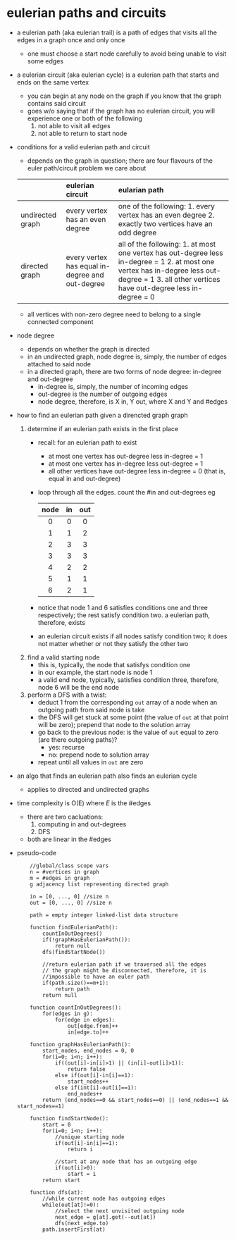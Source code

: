 # eulerian paths and circuits
* a eulerian path (aka eulerian trail) is a path of edges that visits all the edges in a graph once and only once
    - one must choose a start node carefully to avoid being unable to visit some edges
* a eulerian circuit (aka eulerian cycle) is a eulerian path that starts and ends on the same vertex
    - you can begin at any node on the graph if you know that the graph contains said circuit
    - goes w/o saying that if the graph has no eulerian circuit, you will experience one or both of the following
        1. not able to visit all edges
        2. not able to return to start node
* conditions for a valid eulerian path and circuit
    - depends on the graph in question; there are four flavours of the euler path/circuit problem we care about

    ||eulerian circuit|eularian path|
    |:---|:---|:---|
    |undirected graph|every vertex has an even degree|one of the following: 1. every vertex has an even degree 2. exactly two vertices have an odd degree|
    |directed graph|every vertex has equal in-degree and out-degree| all of the following: 1. at most one vertex has out-degree less in-degree = 1 2. at most one vertex has in-degree less out-degree = 1 3. all other vertices have out-degree less in-degree = 0|

    - all vertices with non-zero degree need to belong to a single connected component

* node degree
    - depends on whether the graph is directed
    - in an undirected graph, node degree is, simply, the number of edges attached to said node
    - in a directed graph, there are two forms of node degree: in-degree and out-degree
        * in-degree is, simply, the number of incoming edges
        * out-degree is the number of outgoing edges
        * node degree, therefore, is X in, Y out, where X and Y and #edges
* how to find an eulerian path given a direncted graph graph
    1. determine if an eulerian path exists in the first place
        - recall: for an eulerian path to exist
            * at most one vertex has out-degree less in-degree = 1
            * at most one vertex has in-degree less out-degree = 1
            * all other vertices have out-degree less in-degree = 0 (that is, equal in and out-degree)
        - loop through all the edges. count the #in and out-degrees eg

            |node|in|out|
            |:---:|:---:|:---:|
            |0|0|0|
            |1|1|2|
            |2|3|3|
            |3|3|3|
            |4|2|2|
            |5|1|1|
            |6|2|1|

        - notice that node 1 and 6 satisfies conditions one and three respectively; the rest satisfy condition two. a eulerian path, therefore, exists
        - an eulerian circuit exists if all nodes satisfy condition two; it does not matter whether or not they satisfy the other two
    2. find a valid starting node
        - this is, typically, the node that satisfys condition one
        - in our example, the start node is node 1
        - a valid end node, typically, satisfies condition three, therefore, node 6 will be the end node
    3. perform a DFS with a twist:
        - deduct 1 from the corresponding `out` array of a node when an outgoing path from said node is take
        - the DFS will get stuck at some point (the value of `out` at that point will be zero); prepend that node to the solution array
        - go back to the previous node: is the value of `out` equal to zero (are there outgoing paths)?
            * yes: recurse
            * no: prepend node to solution array
        - repeat until all values in `out` are zero
* an algo that finds an eulerian path also finds an eulerian cycle
    - applies to directed and undirected graphs
* time complexity is O(E) where *E* is the #edges
    - there are two cacluations: 
        1. computing in and out-degrees
        2. DFS
    - both are linear in the #edges
* pseudo-code

    ```text
        //global/class scope vars
        n = #vertices in graph
        m = #edges in graph
        g adjacency list representing directed graph

        in = [0, ..., 0] //size n
        out = [0, ..., 0] //size n

        path = empty integer linked-list data structure

        function findEulerianPath():
            countInOutDegrees()
            if(!graphHasEulerianPath()):
                return null
            dfs(findStartNode())

            //return eulerian path if we traversed all the edges
            // the graph might be disconnected, therefore, it is
            //impossible to have an euler path
            if(path.size()==m+1):
                return path
            return null

        function countInOutDegrees():
            for(edges in g):
                for(edge in edges):
                    out[edge.from]++
                    in[edge.to]++

        function graphHasEulerianPath():
            start_nodes, end_nodes = 0, 0
            for(i=0; i<n; i++):
                if((out[i]-in[i]>1) || (in[i]-out[i]>1)):
                    return false
                else if(out[i]-in[i]==1):
                    start_nodes++
                else if(int[i]-out[i]==1):
                    end_nodes++
            return (end_nodes==0 && start_nodes==0) || (end_nodes==1 && start_nodes==1)

        function findStartNode():
            start = 0
            for(i=0; i<n; i++):
                //unique starting node
                if(out[i]-in[i]==1):
                    return i
                
                //start at any node that has an outgoing edge
                if(out[i]>0):
                    start = i
            return start

        function dfs(at):
            //while current node has outgoing edges
            while(out[at]!=0):
                //select the next unvisited outgoing node
                next_edge = g[at].get(--out[at])
                dfs(next_edge.to)
            path.insertFirst(at)
    ```